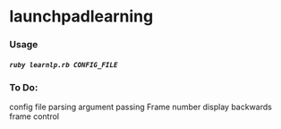 # launchpadlearning

### Usage

##### `ruby learnlp.rb CONFIG_FILE`


### To Do:
config file parsing
argument passing
Frame number display
backwards frame control
